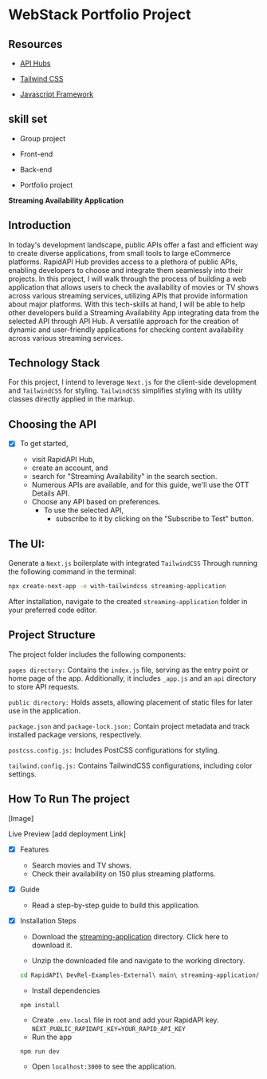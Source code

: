 
# WebStack Portfolio Project 
## Resources

  + [API Hubs](https://rapidapi.com/hub)
  
  + [ Tailwind CSS](https://tailwindcss.com/docs/installation)
  
  + [Javascript Framework](https://nextjs.org/)

## skill set

  + Group project
    
  + Front-end
    
  + Back-end
    
  + Portfolio project

**Streaming Availability Application**

## Introduction

In today's development landscape, public APIs offer a fast and efficient way to create diverse applications,
from small tools to large eCommerce platforms. RapidAPI Hub provides access to a plethora of public APIs, 
enabling developers to choose and integrate them seamlessly into their projects. In this project, I will walk
through the process of building a web application that allows users to check the availability of movies or TV
shows across various streaming services, utilizing APIs that provide information about major platforms. With 
this tech-skills at hand, I will be able to help other developers build a Streaming Availability App integrating data 
from the selected API through API Hub. A versatile approach  for the creation of dynamic and user-friendly 
applications for checking content availability across various streaming services.


## Technology Stack

For this project, I intend to leverage `Next.js` for the client-side development and `TailwindCSS` for styling. 
`TailwindCSS` simplifies styling with its utility classes directly applied in the markup.

## Choosing the API

+ [x] To get started,

  + visit RapidAPI Hub,
  + create an account, and
  + search for "Streaming Availability" in the search section.
  + Numerous APIs are available, and for this guide, we'll use the OTT Details API.
  + Choose any API based on preferences.
    + To use the selected API,
      + subscribe to it by clicking on the "Subscribe to Test" button.

## The UI:

Generate a `Next.js` boilerplate with integrated `TailwindCSS` Through running the following command in the terminal:

```bash
npx create-next-app -e with-tailwindcss streaming-application
```

After installation, navigate to the created `streaming-application` folder in your preferred code editor.

## Project Structure

The project folder includes the following components:

`pages directory:` Contains the `index.js` file, serving as the entry point or home page of the app. Additionally, 
it includes `_app.js` and an `api` directory to store API requests.

`public directory:` Holds assets, allowing placement of static files for later use in the application.

`package.json` and `package-lock.json:` Contain project metadata and track installed package versions, respectively.

`postcss.config.js:` Includes PostCSS configurations for styling.

`tailwind.config.js:` Contains TailwindCSS configurations, including color settings.

## How To Run The project

[Image]

Live Preview
[add deployment Link]

+ [x] Features
    + Search movies and TV shows.
    + Check their availability on 150 plus streaming platforms.

+ [x] Guide
    + Read a step-by-step guide to build this application.

+ [x] Installation Steps
    + Download the [streaming-application](https://github.com/kelvin-thegreat/Webstack_portfolio_project_streaming_availability) directory. Click here to download it.

    + Unzip the downloaded file and navigate to the working directory.
    ```bash
    cd RapidAPI\ DevRel-Examples-External\ main\ streaming-application/
    ```
    + Install dependencies
    ```
    npm install
    ```
    + Create `.env.local` file in root and add your RapidAPI key. `NEXT_PUBLIC_RAPIDAPI_KEY=YOUR_RAPID_API_KEY`
    + Run the app
    ```
    npm run dev
    ```
    + Open `localhost:3000` to see the application.
